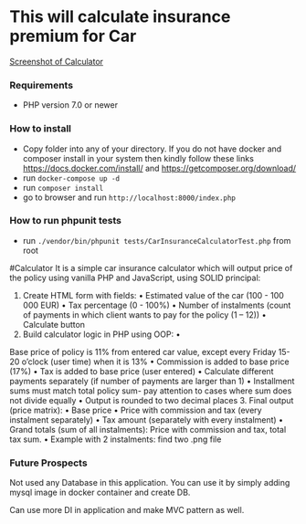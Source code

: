 # This will calculate insurance premium for Car

[Screenshot of Calculator](calculatorrunninginbrowser.png)

### Requirements

*  PHP version 7.0 or newer

### How to install

* Copy folder into any of your directory. If you do not have docker and composer install in your system then kindly follow these links
 https://docs.docker.com/install/ and
 https://getcomposer.org/download/
* run `docker-compose up -d`
* run `composer install`
* go to browser and run `http://localhost:8000/index.php`

### How to run phpunit tests

* run `./vendor/bin/phpunit tests/CarInsuranceCalculatorTest.php` from root

#Calculator
 It is a simple car insurance calculator which will output price of the policy using vanilla PHP
 and JavaScript, using SOLID principal:
 1. Create HTML form with fields:
 • Estimated value of the car (100 - 100 000 EUR)
 • Tax percentage (0 - 100%)
 • Number of instalments (count of payments in which client wants to pay for the
 policy (1 – 12))
 • Calculate button
 2. Build calculator logic in PHP using OOP:
 •
 </Test>
 Base price of policy is 11% from entered car value, except every Friday 15-20
 o’clock (user time) when it is 13%<Test>
 • Commission is added to base price (17%)
 • Tax is added to base price (user entered)
 • Calculate different payments separately (if number of payments are larger than 1)
 • Installment sums must match total policy sum- pay attention to cases where sum
 does not divide equally
 • Output is rounded to two decimal places
 3. Final output (price matrix):
 • Base price
 • Price with commission and tax (every instalment separately)
 • Tax amount (separately with every instalment)
 • Grand totals (sum of all instalments): Price with commission and tax, total tax
 sum.
 • Example with 2 instalments: find two .png file

 ### Future Prospects

 Not used any Database in this application. You can use it by simply adding mysql image in docker container and create DB.

 Can use more DI in application and make MVC pattern as well.
